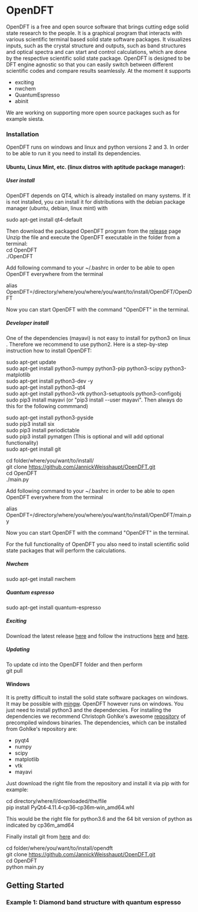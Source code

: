 # OpenDFT

OpenDFT is a free and open source software that brings cutting edge solid state research to the people.
It is a graphical program that interacts with various scientific terminal based solid state software packages.
It visualizes inputs, such as the crystal structure and outputs, such as band structures and optical spectra and can start and control calculations, which are done by the
respective scientific solid state package.
OpenDFT is designed to be DFT engine agnostic so that you can easily switch between different scientific codes and compare results seamlessly. At the moment it supports
* exciting
* nwchem
* QuantumEspresso
* abinit

We are working on supporting more open source packages such as for example siesta.

### Installation

OpenDFT runs on windows and linux and python versions 2 and 3. In order to be able to run it you need to install its dependencies.

#### Ubuntu, Linux Mint, etc. (linux distros with aptitude package manager):

##### User install

OpenDFT depends on QT4, which is already installed on many systems. 
If it is not installed, you can install it for distributions with the debian package
manager (ubuntu, debian, linux mint) with

sudo apt-get install qt4-default

Then download the packaged OpenDFT program from the [release](https://github.com/JannickWeisshaupt/OpenDFT/releases) page
Unzip the file and execute the OpenDFT executable in the folder from a terminal: <br>
cd OpenDFT<br>
./OpenDFT

Add following command to your ~/.bashrc in order to be able to open 
OpenDFT everywhere from the terminal

alias OpenDFT=/directory/where/you/where/you/want/to/install/OpenDFT/OpenDFT <br>

Now you can start OpenDFT with the command "OpenDFT" in the terminal.


##### Developer install

One of the dependencies (mayavi) is not easy to install for python3 on linux . Therefore we
recommend to use python2. Here is a step-by-step instruction how to install OpenDFT:

sudo apt-get update<br>
sudo apt-get install python3-numpy python3-pip python3-scipy python3-matplotlib<br>
sudo apt-get install python3-dev -y <br>
sudo apt-get install python3-qt4 <br>
sudo apt-get install python3-vtk python3-setuptools python3-configobj <br>
sudo pip3 install mayavi (or "pip3 install --user mayavi". 
Then always do this for the following commmand) <br>

sudo apt-get install python3-pyside <br>
sudo pip3 install six <br>
sudo pip3 install periodictable <br>
sudo pip3 install pymatgen (This is optional and will add optional functionality)<br>
sudo apt-get install git <br>

cd folder/where/you/want/to/install/ <br>
git clone https://github.com/JannickWeisshaupt/OpenDFT.git <br>
cd OpenDFT <br>
./main.py <br>

Add following command to your ~/.bashrc in order to be able to open 
OpenDFT everywhere from the terminal

alias OpenDFT=/directory/where/you/where/you/want/to/install/OpenDFT/main.py <br>

Now you can start OpenDFT with the command "OpenDFT" in the terminal.

For the full functionality of OpenDFT you also need to install scientific solid state packages
that will perform the calculations.

##### Nwchem
sudo apt-get install nwchem

##### Quantum espresso
sudo apt-get install quantum-espresso

##### Exciting
Download the latest release [here](http://exciting-code.org/carbon) and follow the instructions [here](http://exciting-code.org/carbon-download-and-compile-exciting) 
and [here](http://exciting-code.org/carbon-tutorial-scripts-and-environment-variables).

##### Updating
To update cd into the OpenDFT folder and then perform <br>
git pull

#### Windows

It is pretty difficult to install the solid state software packages on windows. It may be possible
with [mingw](http://www.mingw.org/). OpenDFT however runs on windows. You just need to install python3
and the dependencies. For installing the dependencies we recommend Christoph Gohlke's awesome
[repository](https://www.lfd.uci.edu/~gohlke/pythonlibs/) of precompiled windows binaries. 
The dependencies, which can be installed from Gohlke's repository are:
+ pyqt4
+ numpy
+ scipy
+ matplotlib
+ vtk
+ mayavi

Just download the right file from the repository and install it via pip with for example:

cd directory/where/I/downloaded/the/file <br>
pip install PyQt4‑4.11.4‑cp36‑cp36m‑win_amd64.whl

This would be the right file for python3.6 and the 64 bit version of python as indicated by
cp36m_amd64

Finally install git from [here](https://git-scm.com/) and do:

cd folder/where/you/want/to/install/opendft <br>
git clone https://github.com/JannickWeisshaupt/OpenDFT.git <br>
cd OpenDFT <br>
python main.py <br>

## Getting Started

### Example 1: Diamond band structure with quantum espresso
